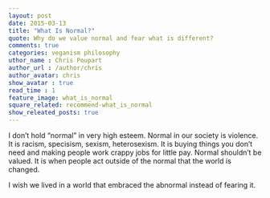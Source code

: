 ```yaml
---
layout: post
date: 2015-03-13
title: "What Is Normal?"
quote: Why do we value normal and fear what is different?
comments: true
categories: veganism philosophy
uthor_name : Chris Poupart
author_url : /author/chris
author_avatar: chris
show_avatar : true
read_time : 1
feature_image: what_is_normal
square_related: recommend-what_is_normal
show_releated_posts: true
---
```


I don’t hold “normal” in very high esteem. Normal in our
society is violence. It is racism, specisism, sexism,
heterosexism. It is buying things you don’t need and making
people work crappy jobs for little pay. Normal shouldn’t be
valued. It is when people act outside of the normal that
the world is changed.

I wish we lived in a world that embraced the abnormal
instead of fearing it.
